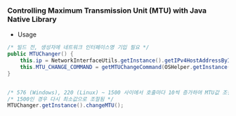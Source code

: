 ### Controlling Maximum Transmission Unit (MTU) with Java Native Library
- Usage 
```java
/* 빌드 전, 생성자에 네트워크 인터페이스명 기입 필요 */
public MTUChanger() {
    this.ip = NetworkInterfaceUtils.getInstance().getIPv4HostAddressByInterfaceName("eth1");
    this.MTU_CHANGE_COMMAND = getMTUChangeCommand(OSHelper.getInstance().isWindows());
}


/* 576 (Windows), 220 (Linux) ~ 1500 사이에서 호출마다 10씩 증가하여 MTU값 조절 */
/* 1500인 경우 다시 최소값으로 조절됨 */
MTUChanger.getInstance().changeMTU();
```
